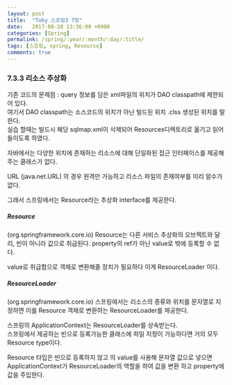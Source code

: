 ```yaml
---
layout: post
title:  "Toby 스프링3 7장"
date:   2017-08-28 13:36:00 +0900
categories: [Spring]
permalink: /spring/:year/:month/:day/:title/
tags: [스프링, spring, Resource]
comments: true
---
```


### 7.3.3 리소스 추상화
기존 코드의 문제점 : query 정보를 담은 xml파일의 위치가 DAO classpath에 제한되어 있다.  
여기서 DAO classpath는 소스코드의 위치가 아닌 빌드된 위치 .clss 생성된 위치를 말한다.  
실습 할때는 빌드시 해당 sqlmap.xml이 삭제되어 Resources디렉토리로 옮기고 읽어들이도록 하였다.

자바에서는 다양한 위치에 존재하는 리소스에 대해 단일화된 접근 인터페이스를 제공해주는 클래스가 없다.

URL (java.net.URL) 의 경우 원격만 가능하고 리소스 파일의 존재여부를 미리 알수가 없다.

그래서 스프링에서는 Resource라는 추상화 interface를 제공한다.

##### Resource
(org.springframework.core.io)
Resource는 다른 서비스 추상화의 오브젝트와 달리, 빈이 아니라 값으로 취급된다.
property의 ref가 아닌 value로 밖에 등록할 수 없다.

value로 취급함으로 객체로 변환해줄 장치가 필요하다 이게 ResourceLoader 이다.

##### ResourceLoader
(org.springframework.core.io)
스프링에서는 리소스의 종류와 위치를 문자열로 지정하면 이를 Resource 객체로 변환하는 ResourceLoader를 제공한다.   

스프링의 ApplicationContext는 ResourceLoader를 상속받는다.   
스프링에서 제공하는 빈으로 등록가능한 클래스에 파일 지정이 가능하다면 거의 모두 Resource type이다.  

Resource 타입은 빈으로 등록하지 않고 <property>의 value를 사용해 문자열 값으로 넣으면 ApplicationContext가 ResourceLoader의 역할을 하여 값을 변환 하고 property에 값을 주입한다.
